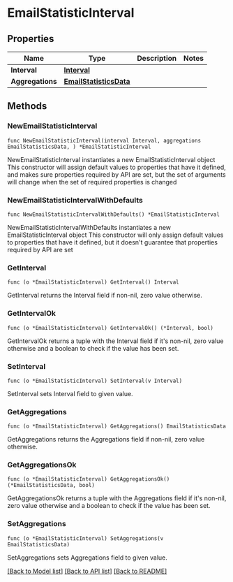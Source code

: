 # EmailStatisticInterval

## Properties

Name | Type | Description | Notes
------------ | ------------- | ------------- | -------------
**Interval** | [**Interval**](Interval.md) |  | 
**Aggregations** | [**EmailStatisticsData**](EmailStatisticsData.md) |  | 

## Methods

### NewEmailStatisticInterval

`func NewEmailStatisticInterval(interval Interval, aggregations EmailStatisticsData, ) *EmailStatisticInterval`

NewEmailStatisticInterval instantiates a new EmailStatisticInterval object
This constructor will assign default values to properties that have it defined,
and makes sure properties required by API are set, but the set of arguments
will change when the set of required properties is changed

### NewEmailStatisticIntervalWithDefaults

`func NewEmailStatisticIntervalWithDefaults() *EmailStatisticInterval`

NewEmailStatisticIntervalWithDefaults instantiates a new EmailStatisticInterval object
This constructor will only assign default values to properties that have it defined,
but it doesn't guarantee that properties required by API are set

### GetInterval

`func (o *EmailStatisticInterval) GetInterval() Interval`

GetInterval returns the Interval field if non-nil, zero value otherwise.

### GetIntervalOk

`func (o *EmailStatisticInterval) GetIntervalOk() (*Interval, bool)`

GetIntervalOk returns a tuple with the Interval field if it's non-nil, zero value otherwise
and a boolean to check if the value has been set.

### SetInterval

`func (o *EmailStatisticInterval) SetInterval(v Interval)`

SetInterval sets Interval field to given value.


### GetAggregations

`func (o *EmailStatisticInterval) GetAggregations() EmailStatisticsData`

GetAggregations returns the Aggregations field if non-nil, zero value otherwise.

### GetAggregationsOk

`func (o *EmailStatisticInterval) GetAggregationsOk() (*EmailStatisticsData, bool)`

GetAggregationsOk returns a tuple with the Aggregations field if it's non-nil, zero value otherwise
and a boolean to check if the value has been set.

### SetAggregations

`func (o *EmailStatisticInterval) SetAggregations(v EmailStatisticsData)`

SetAggregations sets Aggregations field to given value.



[[Back to Model list]](../README.md#documentation-for-models) [[Back to API list]](../README.md#documentation-for-api-endpoints) [[Back to README]](../README.md)


